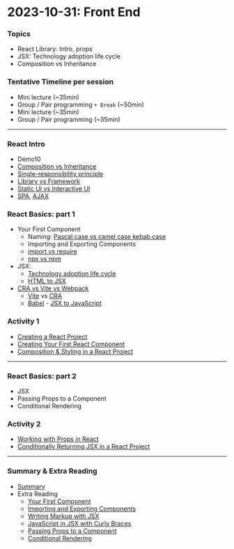 # 2023-10-31: Front End

### Topics

- React Library: Intro, props
- JSX: Technology adoption life cycle
- Composition vs Inheritance

### Tentative Timeline per session

- Mini lecture (~35min)
- Group / Pair programming `+ Break` (~50min)
- Mini lecture (~35min)
- Group / Pair programming (~35min)


---------

### React Intro

- Demo10
- [Composition vs Inheritance]
- [Single-responsibility principle]
- [Library vs Framework]
- [Static UI vs Interactive UI]
- [SPA], [AJAX]

### React Basics: part 1

- Your First Component
  - Naming: [Pascal case vs camel case kebab case]
  - Importing and Exporting Components 
  - [import vs require]
  - [npx vs npm]
- JSX: 
  - [Technology adoption life cycle]
  - [HTML to JSX]
- [CRA vs Vite vs Webpack]
  - [Vite] vs [CRA]
  - [Babel] - [JSX to JavaScript]


### Activity 1

- [Creating a React Project](./react-basics/part1/react-basics1.md)
- [Creating Your First React Component](./react-basics/part1/react-basics2.md)
- [Composition & Styling in a React Project](./react-basics/part1/react-basics3-css.md)

---

### React Basics: part 2

- JSX
- Passing Props to a Component
- Conditional Rendering

### Activity 2

- [Working with Props in React](./react-basics/part2/react-basics4-props.md)
- [Conditionally Returning JSX in a React Project](./react-basics/part2/react-basics5-conditional.md)

---
### Summary & Extra Reading

- [Summary](./key-points.md)
- Extra Reading
  - [Your First Component]
  - [Importing and Exporting Components]
  - [Writing Markup with JSX]
  - [JavaScript in JSX with Curly Braces]
  - [Passing Props to a Component]
  - [Conditional Rendering]
















<!-- Links -->
[React Native]:https://www.delftstack.com/howto/react/convert-react-to-react-native/
[Your First Component]:https://react.dev/learn/your-first-component
[Importing and Exporting Components]:https://react.dev/learn/importing-and-exporting-components
[Writing Markup with JSX]:https://react.dev/learn/writing-markup-with-jsx
[JavaScript in JSX with Curly Braces]:https://react.dev/learn/javascript-in-jsx-with-curly-braces
[Passing Props to a Component]:https://react.dev/learn/passing-props-to-a-component
[Conditional Rendering]:https://react.dev/learn/rendering-lists
[Learn React 18 – Full Tutorial for Beginners]:https://youtu.be/Flbw5BX_AX0?si=Pch8zLMRoSJwQzTQ
[Vite]:https://vitejs.dev/
[CRA]:https://create-react-app.dev/
[degit]:https://github.com/Rich-Harris/degit
[Technology adoption life cycle]:https://en.wikipedia.org/wiki/Technology_adoption_life_cycle
[Single-responsibility principle]:https://en.wikipedia.org/wiki/Single-responsibility_principle
[CRA vs Vite vs Webpack]:https://dev.to/sidramaqbool/vite-vs-webpack-which-one-and-why-for-your-next-react-app-the-battle-of-bundlers-c6b
[HTML to JSX]:https://transform.tools/html-to-jsx
[Composition vs Inheritance]:https://www.blog.duomly.com/composition-vs-inheritance-in-react/
[Pascal case vs camel case kebab case]:https://www.freecodecamp.org/news/snake-case-vs-camel-case-vs-pascal-case-vs-kebab-case-whats-the-difference/
[Static UI vs Interactive UI]:https://react.dev/learn/describing-the-ui
[JSX to JavaScript]:https://backbencher.dev/converting-jsx-to-javascripts
[Babel]:https://babeljs.io/repl
[import vs require]:https://marketsplash.com/tutorials/javascript/javascript-import-vs-require/
[SPA]:https://developer.mozilla.org/en-US/docs/Glossary/SPA
[AJAX]:https://developer.mozilla.org/en-US/docs/Glossary/AJAX
[npx vs npm]:https://www.freecodecamp.org/news/npm-vs-npx-whats-the-difference/
[Library vs Framework]:https://www.freecodecamp.org/news/the-difference-between-a-framework-and-a-library-bd133054023f/
[React dev tools]:https://react.dev/learn/react-developer-tools

